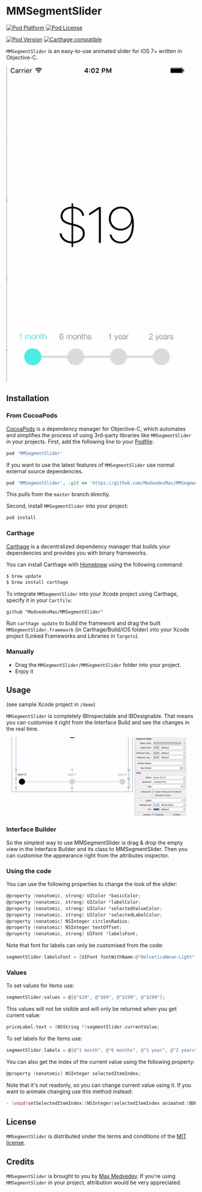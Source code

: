 # MMSegmentSlider

[![Pod Platform](https://img.shields.io/cocoapods/p/MMSegmentSlider.svg?style=flat)](https://cocoapods.org/pods/MMSegmentSlider)
[![Pod License](https://img.shields.io/cocoapods/l/MMSegmentSlider.svg?style=flat)](https://github.com/MedvedevMax/MMSegmentSlider/blob/master/LICENSE)

[![Pod Version](https://img.shields.io/cocoapods/v/MMSegmentSlider.svg?style=flat)](https://cocoapods.org/pods/MMSegmentSlider)
[![Carthage compatible](https://img.shields.io/badge/Carthage-compatible-4BC51D.svg?style=flat)](https://github.com/Carthage/Carthage)

`MMSegmentSlider` is an easy-to-use animated slider for iOS 7+ written in Objective-C.

![MMSegmentSlider](readme-assets/slider-demo.gif)

## Installation

### From CocoaPods

[CocoaPods](http://cocoapods.org) is a dependency manager for Objective-C, which automates and simplifies the process of using 3rd-party libraries like `MMSegmentSlider` in your projects. First, add the following line to your [Podfile](http://guides.cocoapods.org/using/using-cocoapods.html):

```ruby
pod 'MMSegmentSlider'
```

If you want to use the latest features of `MMSegmentSlider` use normal external source dependencies.

```ruby
pod 'MMSegmentSlider', :git => 'https://github.com/MedvedevMax/MMSegmentSlider'
```

This pulls from the `master` branch directly.

Second, install `MMSegmentSlider` into your project:

```ruby
pod install
```

### Carthage 

[Carthage](https://github.com/Carthage/Carthage) is a decentralized dependency manager that builds your dependencies and provides you with binary frameworks.

You can install Carthage with [Homebrew](http://brew.sh/) using the following command:

```bash
$ brew update
$ brew install carthage
```

To integrate `MMSegmentSlider` into your Xcode project using Carthage, specify it in your `Cartfile`:

```ogdl
github "MedvedevMax/MMSegmentSlider"
```

Run `carthage update` to build the framework and drag the built `MMSegmentSlider.framework` (in Carthage/Build/iOS folder) into your Xcode project (Linked Frameworks and Libraries in `Targets`).


### Manually

* Drag the `MMSegmentSlider/MMSegmentSlider` folder into your project.
* Enjoy it

## Usage

(see sample Xcode project in `/demo`)

`MMSegmentSlider` is completely IBInspectable and IBDesignable. That means you can customise it right from the Interface Build and see the changes in the real time.

![MMSegmentSlider](readme-assets/slider-demo-inspectable.gif)

### Interface Builder

So the simplest way to use MMSegmentSlider is drag & drop the empty view in the Interface Builder and its class to MMSegmentSlider. Then you can customise the appearance right from the attributes inspector.

### Using the code

You can use the following properties to change the look of the slider:

```objective-c
@property (nonatomic, strong) UIColor *basicColor;
@property (nonatomic, strong) UIColor *labelColor;
@property (nonatomic, strong) UIColor *selectedValueColor;
@property (nonatomic, strong) UIColor *selectedLabelColor;
@property (nonatomic) NSInteger circlesRadius;
@property (nonatomic) NSInteger textOffset;
@property (nonatomic, strong) UIFont *labelsFont;
```

Note that font for labels can only be customised from the code:
```objective-c
segmentSlider.labelsFont = [UIFont fontWithName:@"HelveticaNeue-Light" size:14.0f];
```

### Values

To set values for items use:
```objective-c
segmentSlider.values = @[@"$19", @"$99", @"$199", @"$299"];
```
This values will not be visible and will only be returned when you get current value:
```objective-c
priceLabel.text = (NSString *)segmentSlider.currentValue;
```
To set labels for the items use:
```objective-c
segmentSlider.labels = @[@"1 month", @"6 months", @"1 year", @"2 years"];
```
You can also get the index of the current value using the following property:
```objective-c
@property (nonatomic) NSInteger selectedItemIndex;
```

Note that it's not readonly, so you can change current value using it. If you want to animate changing use this method instead:
```objective-c
- (void)setSelectedItemIndex:(NSInteger)selectedItemIndex animated:(BOOL)animated;
```

## License

`MMSegmentSlider` is distributed under the terms and conditions of the [MIT license](https://github.com/MedvedevMax/MMSegmentSlider/blob/master/LICENSE).

## Credits

`MMSegmentSlider` is brought to you by [Max Medvedev](https://twitter.com/max_medvedev). If you're using `MMSegmentSlider` in your project, attribution would be very appreciated.

